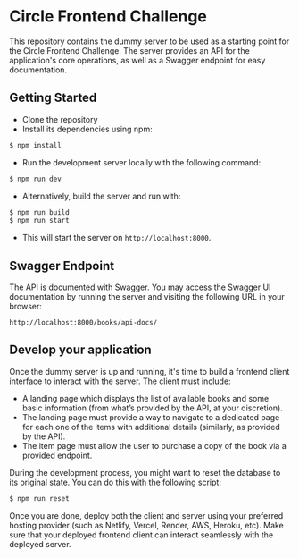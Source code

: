 # Circle Frontend Challenge

This repository contains the dummy server to be used as a starting point for the Circle Frontend Challenge. The server provides an API for the application's core operations, as well as a Swagger endpoint for easy documentation.

## Getting Started

-   Clone the repository
-   Install its dependencies using npm:

```bash
$ npm install
```

-   Run the development server locally with the following command:

```bash
$ npm run dev
```

-   Alternatively, build the server and run with:

```bash
$ npm run build
$ npm run start
```

-   This will start the server on `http://localhost:8000`.

## Swagger Endpoint

The API is documented with Swagger. You may access the Swagger UI documentation by running the server and visiting the following URL in your browser:

```
http://localhost:8000/books/api-docs/
```

## Develop your application

Once the dummy server is up and running, it's time to build a frontend client interface to interact with the server. The client must include:

-   A landing page which displays the list of available books and some basic information (from what’s provided by the API, at your discretion).
-   The landing page must provide a way to navigate to a dedicated page for each one of the items with additional details (similarly, as provided by the API).
-   The item page must allow the user to purchase a copy of the book via a provided endpoint.

During the development process, you might want to reset the database to its original state. You can do this with the following script:

```bash
$ npm run reset
```

Once you are done, deploy both the client and server using your preferred hosting provider (such as Netlify, Vercel, Render, AWS, Heroku, etc). Make sure that your deployed frontend client can interact seamlessly with the deployed server.
